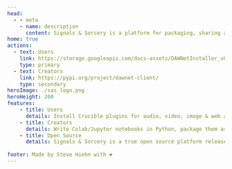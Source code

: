 ```yaml
---
head:
  - - meta
    - name: description
      content: Signals & Sorcery is a platform for packaging, sharing and consuming machine learning operations. Extend applications with self-hosted AI operations. 
home: true 
actions:
  - text: Users
    link: https://storage.googleapis.com/docs-assets/DAWNetInstaller_v0_7_2_universal.zip
    type: primary
  - text: Creators
    link: https://pypi.org/project/dawnet-client/
    type: secondary
heroImage: ./sas_logo.png
heroHeight: 200
features:
    - title: Users
      details: Install Crucible plugins for audio, video, image & web apps, find AI Elixirs, run them anywhere there is a GPU!
    - title: Creators
      details: Write Colab/Jupyter notebooks in Python, package them as AI Elixirs, and expose them to Crucible plugins!
    - title: Open Source 
      details: Signals & Sorcery is a true open source platform released under the GPL-3.0 license.
    
footer: Made by Steve Hiehn with ❤️
---
```

